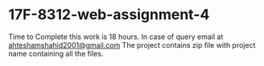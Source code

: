# 17F-8312-web-assignment-4
Time to Complete this work is 18 hours. In case of query email at ahteshamshahid2001@gmail.com
The project contains zip file with project name containing all the files.
